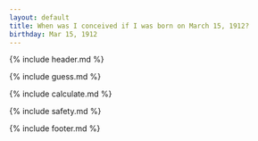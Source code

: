 ```yaml
---
layout: default
title: When was I conceived if I was born on March 15, 1912?
birthday: Mar 15, 1912
---
```


{% include header.md %}

{% include guess.md %}

{% include calculate.md %}

{% include safety.md %}

{% include footer.md %}



